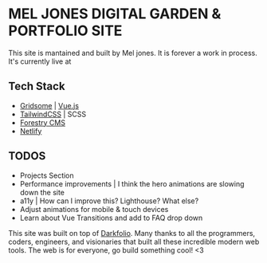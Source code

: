 # MEL JONES DIGITAL GARDEN & PORTFOLIO SITE

This site is mantained and built by Mel jones. It is forever a work in process. It's currently live at []()

## Tech Stack

- [Gridsome](https://gridsome.org/) | [Vue.js](https://vuejs.org/)
- [TailwindCSS](https://tailwindcss.com/) | SCSS
- [Forestry CMS](https://forestry.io/)
- [Netlify](https://www.netlify.com/)

## TODOS

- Projects Section
- Performance improvements | I think the hero animations are slowing down the site
- a11y | How can I improve this? Lighthouse? What else?
- Adjust animations for mobile & touch devices
- Learn about Vue Transitions and add to FAQ drop down

This site was built on top of [Darkfolio](https://gridsome.org/starters/darkfolio/).
Many thanks to all the programmers, coders, engineers, and visionaries that built all these incredible modern web tools. The web is for everyone, go build something cool! <3
